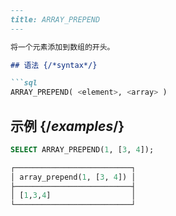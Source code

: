 ```markdown
---
title: ARRAY_PREPEND
---

将一个元素添加到数组的开头。

## 语法 {/*syntax*/}

```sql
ARRAY_PREPEND( <element>, <array> )
```

## 示例 {/*examples*/}

```sql
SELECT ARRAY_PREPEND(1, [3, 4]);

┌──────────────────────────┐
│ array_prepend(1, [3, 4]) │
├──────────────────────────┤
│ [1,3,4]                  │
└──────────────────────────┘
```
```